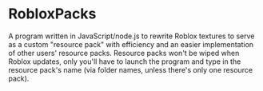# RobloxPacks
A program written in JavaScript/node.js to rewrite Roblox textures to serve as a custom "resource pack" with efficiency and an easier implementation of other users' resource packs. Resource packs won't be wiped when Roblox updates, only you'll have to launch the program and type in the resource pack's name (via folder names, unless there's only one resource pack).
